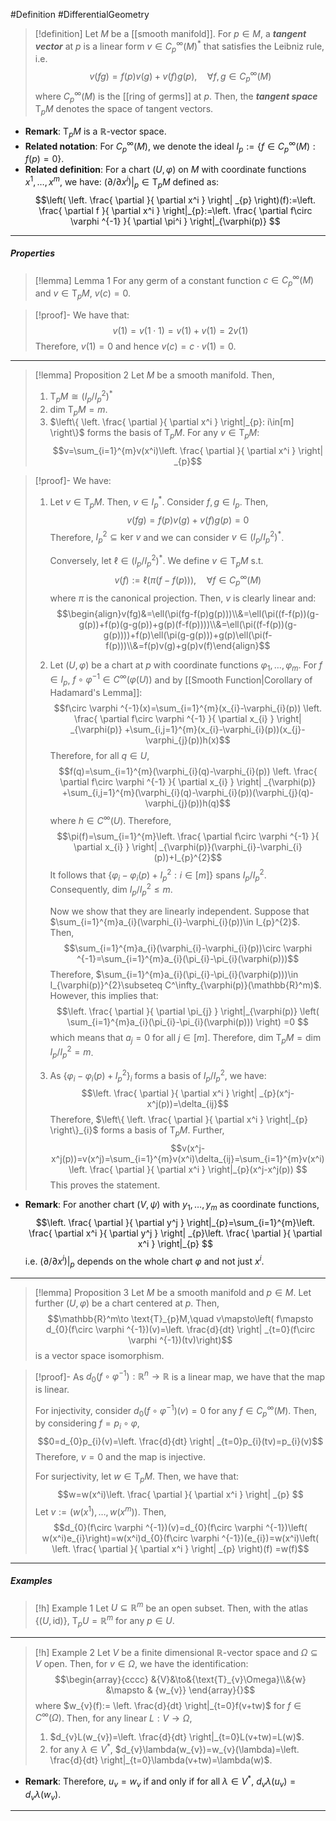 #Definition #DifferentialGeometry 

> [!definition]
> Let $M$ be a [[smooth manifold]]. For $p\in M$, a ***tangent vector*** at $p$ is a linear form $v\in C^\infty_{p}(M)^{*}$ that satisfies the Leibniz rule, i.e. $$v(fg)=f(p)v(g)+v(f)g(p),\quad \forall f,g\in C^\infty_{p}(M)$$where $C^\infty_{p}(M)$ is the [[ring of germs]] at $p$. Then, the ***tangent space*** $\text{T}_{p}M$ denotes the space of tangent vectors.
- **Remark**: $\text{T}_{p}M$ is a $\mathbb{R}$-vector space.
- **Related notation**: For $C^\infty_{p}(M)$, we denote the ideal $I_{p}:=\{f\in C_{p}^\infty(M):f(p)=0  \}$.
- **Related definition**: For a chart $(U,\varphi)$ on $M$ with coordinate functions $x^1,\dots,x^m$, we have: $(\partial/\partial x^i)|_{p}\in \text{T}_{p}M$ defined as: $$\left( \left. \frac{ \partial  }{ \partial x^i } \right| _{p} \right)(f):=\left. \frac{ \partial f  }{ \partial x^i } \right|_{p}:=\left. \frac{ \partial f\circ \varphi ^{-1}  }{ \partial \pi^i }  \right|_{\varphi(p)}  $$
---
##### Properties
> [!lemma] Lemma 1
> For any germ of a constant function $c\in C_{p}^\infty(M)$ and $v\in \text{T}_{p}M$, $v(c)=0$.

> [!proof]-
> We have that: $$v(1)=v(1\cdot 1)=v(1)+v(1)=2v(1)$$Therefore, $v(1)=0$ and hence $v(c)=c\cdot v(1)=0$.
---
> [!lemma] Proposition 2
> Let $M$ be a smooth manifold. Then, 
> 1. $\text{T}_{p}M\cong (I_{p}/ I_{p}^{2})^{*}$
> 2. $\text{dim T}_{p}M=m$.
> 3. $\left\{  \left. \frac{ \partial  }{ \partial x^i } \right|_{p}: i\in[m]  \right\}$ forms the basis of $\text{T}_{p}M$. For any $v\in \text{T}_{p}M$: $$v=\sum_{i=1}^{m}v(x^i)\left. \frac{ \partial  }{ \partial x^i }  \right| _{p}$$

> [!proof]-
> We have: 
> 1. Let $v\in \text{T}_{p}M$. Then, $v\in I_{p}^{*}$. Consider $f,g\in I_{p}$. Then, $$v(fg)=f(p)v(g)+v(f)g(p)=0$$Therefore, $I_{p}^{2}\subseteq \text{ker }v$ and we can consider $v\in (I_{p}/ I_{p}^{2})^{*}$.
>    
>    Conversely, let $\ell\in(I_{p}/ I_{p}^{2})^{*}$. We define $v\in \text{T}_{p}M$ s.t. $$v(f):=\ell(\pi(f-f(p))),\quad \forall f\in C^\infty_{p}(M)$$where $\pi$ is the canonical projection. Then, $v$ is clearly linear and: $$\begin{align}v(fg)&=\ell(\pi(fg-f(p)g(p)))\\&=\ell(\pi((f-f(p))(g-g(p))+f(p)(g-g(p))+g(p)(f-f(p))))\\&=\ell(\pi((f-f(p))(g-g(p))))+f(p)\ell(\pi(g-g(p)))+g(p)\ell(\pi(f-f(p)))\\&=f(p)v(g)+g(p)v(f)\end{align}$$
>  2. Let $(U,\varphi)$ be a chart at $p$ with coordinate functions $\varphi_{1},\dots,\varphi_{m}$. For $f\in I_{p}$, $f\circ\varphi ^{-1}\in C^\infty(\varphi(U))$ and by [[Smooth Function|Corollary of Hadamard's Lemma]]: $$f\circ \varphi ^{-1}(x)=\sum_{i=1}^{m}(x_{i}-\varphi_{i}(p)) \left. \frac{ \partial f\circ \varphi ^{-1} }{ \partial x_{i} }  \right| _{\varphi(p)} +\sum_{i,j=1}^{m}(x_{i}-\varphi_{i}(p))(x_{j}-\varphi_{j}(p))h(x)$$Therefore, for all $q\in U$, $$f(q)=\sum_{i=1}^{m}(\varphi_{i}(q)-\varphi_{i}(p)) \left. \frac{ \partial f\circ \varphi ^{-1} }{ \partial x_{i} }  \right| _{\varphi(p)} +\sum_{i,j=1}^{m}(\varphi_{i}(q)-\varphi_{i}(p))(\varphi_{j}(q)-\varphi_{j}(p))h(q)$$where $h\in C^\infty(U)$. Therefore, $$\pi(f)=\sum_{i=1}^{m}\left. \frac{ \partial f\circ \varphi ^{-1} }{ \partial x_{i} }  \right| _{\varphi(p)}(\varphi_{i}-\varphi_{i}(p))+I_{p}^{2}$$It follows that $\{ \varphi_{i}-\varphi_{i}(p)+I^{2}_{p}: i\in [m] \}$ spans $I_{p} / I_{p}^{2}$. Consequently, $\text{dim }I_{p} / I_{p}^{2}\leq m$. 
>     
>     Now we show that they are linearly independent. Suppose that $\sum_{i=1}^{m}a_{i}(\varphi_{i}-\varphi_{i}(p))\in I_{p}^{2}$. Then, $$\sum_{i=1}^{m}a_{i}(\varphi_{i}-\varphi_{i}(p))\circ \varphi ^{-1}=\sum_{i=1}^{m}a_{i}(\pi_{i}-\pi_{i}(\varphi(p)))$$Therefore, $\sum_{i=1}^{m}a_{i}(\pi_{i}-\pi_{i}(\varphi(p)))\in I_{\varphi(p)}^{2}\subseteq C^\infty_{\varphi(p)}(\mathbb{R}^m)$. However, this implies that: $$\left. \frac{ \partial  }{ \partial \pi_{j} } \right|_{\varphi(p)} \left( \sum_{i=1}^{m}a_{i}(\pi_{i}-\pi_{i}(\varphi(p))) \right) =0 $$which means that $a_{j}=0$ for all $j\in [m]$. Therefore, $\text{dim }\text{T}_{p}M=\text{dim }I_{p} / I_{p}^{2}=m$.
>  4. As $\{ \varphi_{i}-\varphi_{i}(p)+I_{p}^{2} \}_{i}$ forms a basis of $I_{p} / I_{p}^{2}$, we have: $$\left. \frac{ \partial  }{ \partial x^i }  \right| _{p}(x^j-x^j(p))=\delta_{ij}$$Therefore, $\left\{  \left. \frac{ \partial  }{ \partial x^i } \right|_{p}  \right\}_{i}$ forms a basis of $\text{T}_{p}M$. Further, $$v(x^j-x^j(p))=v(x^j)=\sum_{i=1}^{m}v(x^i)\delta_{ij}=\sum_{i=1}^{m}v(x^i)\left. \frac{ \partial  }{ \partial x^i }  \right|_{p}(x^j-x^j(p)) $$This proves the statement.
- **Remark**: For another chart $(V,\psi)$ with $y_{1},\dots,y_{m}$ as coordinate functions, $$\left. \frac{ \partial  }{ \partial y^j }  \right|_{p}=\sum_{i=1}^{m}\left. \frac{ \partial x^i }{ \partial y^j } \right| _{p}\left. \frac{ \partial  }{ \partial x^i }  \right|_{p}   $$i.e. $(\partial / \partial x^i)|_{p}$ depends on the whole chart $\varphi$ and not just $x^i$.
---
> [!lemma] Proposition 3
> Let $M$ be a smooth manifold and $p\in M$. Let further $(U,\varphi)$ be a chart centered at $p$.  Then, $$\mathbb{R}^m\to \text{T}_{p}M,\quad v\mapsto\left( f\mapsto d_{0}(f\circ \varphi ^{-1})(v)=\left. \frac{d}{dt} \right| _{t=0}(f\circ \varphi ^{-1})(tv)\right)$$is a vector space isomorphism.

> [!proof]-
> As $d_{0}(f\circ\varphi ^{-1}):\mathbb{R}^n\to \mathbb{R}$ is a linear map, we have that the map is linear. 
> 
> For injectivity, consider $d_{0}(f\circ\varphi ^{-1})(v)=0$ for any $f\in C^\infty_{p}(M)$. Then, by considering $f=p_{i}\circ\varphi$, $$0=d_{0}p_{i}(v)=\left. \frac{d}{dt} \right| _{t=0}p_{i}(tv)=p_{i}(v)$$Therefore, $v=0$ and the map is injective.
> 
> For surjectivity, let $w\in \text{T}_{p}M$. Then, we have that: $$w=w(x^i)\left. \frac{ \partial  }{ \partial x^i } \right| _{p} $$Let $v:=(w(x^1),\dots,w(x^m))$. Then, $$d_{0}(f\circ \varphi ^{-1})(v)=d_{0}(f\circ \varphi ^{-1})\left( w(x^i)e_{i}\right)=w(x^i)d_{0}(f\circ \varphi ^{-1})(e_{i})=w(x^i)\left( \left. \frac{ \partial  }{ \partial x^i } \right| _{p}  \right)(f) =w(f)$$
---
##### Examples
> [!h] Example 1
> Let $U\subseteq \mathbb{R}^m$ be an open subset. Then, with the atlas $\{ (U,\text{id}) \}$, $\text{T}_{p}U=\mathbb{R}^m$ for any $p\in U$.
---

> [!h] Example 2
> Let $V$ be a finite dimensional $\mathbb{R}$-vector space and $\Omega \subseteq V$ open. Then, for $v\in \Omega$, we have the identification: $$\begin{array}{cccc} &{V}&\to&{\text{T}_{v}\Omega}\\&{w} &\mapsto & {w_{v}} \end{array}{}$$where $w_{v}(f):= \left. \frac{d}{dt} \right|_{t=0}f(v+tw)$ for $f\in C^\infty(\Omega)$. Then, for any linear $L:V\to \Omega$, 
> 1. $d_{v}L(w_{v})=\left. \frac{d}{dt} \right|_{t=0}L(v+tw)=L(w)$.
> 2. for any $\lambda\in V^{*}$, $d_{v}\lambda(w_{v})=w_{v}(\lambda)=\left. \frac{d}{dt} \right|_{t=0}\lambda(v+tw)=\lambda(w)$.
- **Remark**: Therefore, $u_{v}=w_{v}$ if and only if for all $\lambda\in V^{*}$, $d_{v}\lambda(u_{v})=d_{v}\lambda(w_{v})$.
---
